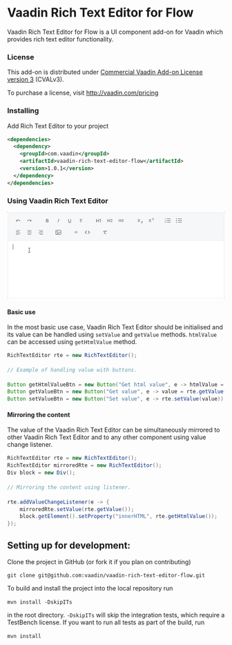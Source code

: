 # Vaadin Rich Text Editor for Flow

Vaadin Rich Text Editor for Flow is a UI component add-on for Vaadin which provides rich text editor functionality.

### License

This add-on is distributed under [Commercial Vaadin Add-on License version 3](http://vaadin.com/license/cval-3) (CVALv3).

To purchase a license, visit http://vaadin.com/pricing

### Installing
Add Rich Text Editor to your project
```xml
<dependencies>
  <dependency>
    <groupId>com.vaadin</groupId>
    <artifactId>vaadin-rich-text-editor-flow</artifactId>
    <version>1.0.1</version>
  </dependency>
</dependencies>
```

### Using Vaadin Rich Text Editor

[<img src="https://raw.githubusercontent.com/vaadin/vaadin-rich-text-editor-flow/master/screenshot.gif" width="700" alt="Screenshot of Vaadin Rich Text Editor">](https://vaadin.com/components/vaadin-rich-text-editor)

#### Basic use
In the most basic use case, Vaadin Rich Text Editor should be initialised and its value can be handled using <code>setValue</code> and <code>getValue</code> methods.
<code>htmlValue</code> can be accessed using <code>getHtmlValue</code> method.

```java
RichTextEditor rte = new RichTextEditor();

// Example of handling value with buttons.

Button getHtmlValueBtn = new Button("Get html value", e -> htmlValue = rte.getHtmlValue());
Button getValueBtn = new Button("Get value", e -> value = rte.getValue());
Button setValueBtn = new Button("Set value", e -> rte.setValue(value));
```

#### Mirroring the content
The value of the Vaadin Rich Text Editor can be simultaneously mirrored to other Vaadin Rich Text Editor and to any other component using value change listener.

```java
RichTextEditor rte = new RichTextEditor();
RichTextEditor mirroredRte = new RichTextEditor();
Div block = new Div();

// Mirroring the content using listener.

rte.addValueChangeListener(e -> {
    mirroredRte.setValue(rte.getValue());
    block.getElement().setProperty("innerHTML", rte.getHtmlValue());
});
```

## Setting up for development:

Clone the project in GitHub (or fork it if you plan on contributing)

```
git clone git@github.com:vaadin/vaadin-rich-text-editor-flow.git
```

To build and install the project into the local repository run

```mvn install -DskipITs```

in the root directory. `-DskipITs` will skip the integration tests, which require a TestBench license. If you want to run all tests as part of the build, run

```mvn install```
